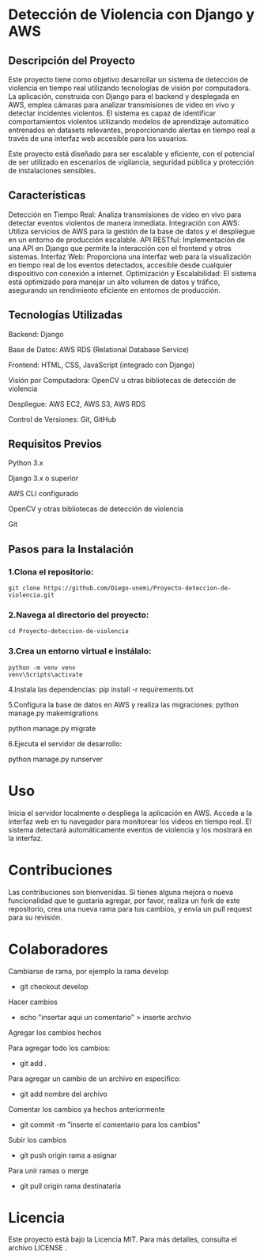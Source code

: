 # Detección de Violencia con Django y AWS
## Descripción del Proyecto
Este proyecto tiene como objetivo desarrollar un sistema de detección de violencia en tiempo real utilizando tecnologías de visión por computadora. La aplicación, construida con Django para el backend y desplegada en AWS, emplea cámaras para analizar transmisiones de video en vivo y detectar incidentes violentos. El sistema es capaz de identificar comportamientos violentos utilizando modelos de aprendizaje automático entrenados en datasets relevantes, proporcionando alertas en tiempo real a través de una interfaz web accesible para los usuarios.

Este proyecto está diseñado para ser escalable y eficiente, con el potencial de ser utilizado en escenarios de vigilancia, seguridad pública y protección de instalaciones sensibles.
## Características
Detección en Tiempo Real: Analiza transmisiones de video en vivo para detectar eventos violentos de manera inmediata.
Integración con AWS: Utiliza servicios de AWS para la gestión de la base de datos y el despliegue en un entorno de producción escalable.
API RESTful: Implementación de una API en Django que permite la interacción con el frontend y otros sistemas.
Interfaz Web: Proporciona una interfaz web para la visualización en tiempo real de los eventos detectados, accesible desde cualquier dispositivo con conexión a internet.
Optimización y Escalabilidad: El sistema está optimizado para manejar un alto volumen de datos y tráfico, asegurando un rendimiento eficiente en entornos de producción.

## Tecnologías Utilizadas
Backend: Django

Base de Datos: AWS RDS (Relational Database Service)

Frontend: HTML, CSS, JavaScript (integrado con Django)

Visión por Computadora: OpenCV u otras bibliotecas de detección de violencia

Despliegue: AWS EC2, AWS S3, AWS RDS

Control de Versiones: Git, GitHub


## Requisitos Previos

Python 3.x

Django 3.x o superior

AWS CLI configurado

OpenCV y otras bibliotecas de detección de violencia

Git

## Pasos para la Instalación

### 1.Clona el repositorio:
```
git clone https://github.com/Diego-unemi/Proyecto-deteccion-de-violencia.git
```
### 2.Navega al directorio del proyecto:
```
cd Proyecto-deteccion-de-violencia
```
### 3.Crea un entorno virtual e instálalo:
```
python -m venv venv
venv\Scripts\activate
```
4.Instala las dependencias:
pip install -r requirements.txt

5.Configura la base de datos en AWS y realiza las migraciones:
python manage.py makemigrations

python manage.py migrate

6.Ejecuta el servidor de desarrollo:

python manage.py runserver

# Uso
Inicia el servidor localmente o despliega la aplicación en AWS.
Accede a la interfaz web en tu navegador para monitorear los videos en tiempo real.
El sistema detectará automáticamente eventos de violencia y los mostrará en la interfaz.
# Contribuciones
Las contribuciones son bienvenidas. Si tienes alguna mejora o nueva funcionalidad que te gustaría agregar, por favor, realiza un fork de este repositorio, crea una nueva rama para tus cambios, y envía un pull request para su revisión.

# Colaboradores
Cambiarse de rama, por ejemplo la rama develop

* git checkout develop

Hacer cambios

* echo "insertar aqui un comentario" > inserte archvio

Agregar los cambios hechos

Para agregar todo los cambios:

* git add .

Para agregar un cambio de un archivo en especifico:

* git add nombre del archivo

Comentar los cambios ya hechos anteriormente

* git commit -m "inserte el comentario para los cambios"

Subir los cambios 

* git push origin rama a asignar 

Para unir ramas o merge 

* git pull origin rama destinataria

# Licencia

Este proyecto está bajo la Licencia MIT. Para más detalles, consulta el archivo LICENSE .





